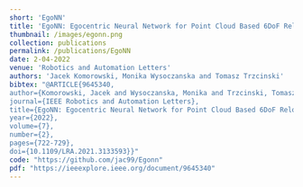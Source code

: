```yaml
---
short: 'EgoNN'
title: 'EgoNN: Egocentric Neural Network for Point Cloud Based 6DoF Relocalization at the City Scale'
thumbnail: /images/egonn.png
collection: publications
permalink: /publications/EgoNN
date: 2-04-2022
venue: 'Robotics and Automation Letters'
authors: 'Jacek Komorowski, Monika Wysoczanska and Tomasz Trzcinski'
bibtex: "@ARTICLE{9645340,
author={Komorowski, Jacek and Wysoczanska, Monika and Trzcinski, Tomasz},
journal={IEEE Robotics and Automation Letters}, 
title={EgoNN: Egocentric Neural Network for Point Cloud Based 6DoF Relocalization at the City Scale}, 
year={2022},
volume={7},
number={2},
pages={722-729},
doi={10.1109/LRA.2021.3133593}}"
code: "https://github.com/jac99/Egonn"
pdf: "https://ieeexplore.ieee.org/document/9645340"
---
```


